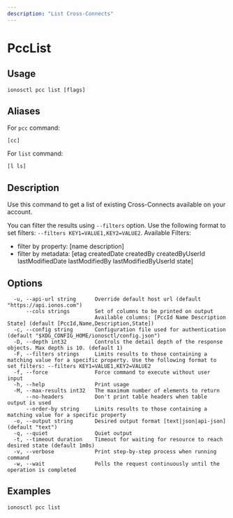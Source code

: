 ```yaml
---
description: "List Cross-Connects"
---
```


# PccList

## Usage

```text
ionosctl pcc list [flags]
```

## Aliases

For `pcc` command:

```text
[cc]
```

For `list` command:

```text
[l ls]
```

## Description

Use this command to get a list of existing Cross-Connects available on your account.

You can filter the results using `--filters` option. Use the following format to set filters: `--filters KEY1=VALUE1,KEY2=VALUE2`.
Available Filters:
* filter by property: [name description]
* filter by metadata: [etag createdDate createdBy createdByUserId lastModifiedDate lastModifiedBy lastModifiedByUserId state]

## Options

```text
  -u, --api-url string      Override default host url (default "https://api.ionos.com")
      --cols strings        Set of columns to be printed on output 
                            Available columns: [PccId Name Description State] (default [PccId,Name,Description,State])
  -c, --config string       Configuration file used for authentication (default "$XDG_CONFIG_HOME/ionosctl/config.json")
  -D, --depth int32         Controls the detail depth of the response objects. Max depth is 10. (default 1)
  -F, --filters strings     Limits results to those containing a matching value for a specific property. Use the following format to set filters: --filters KEY1=VALUE1,KEY2=VALUE2
  -f, --force               Force command to execute without user input
  -h, --help                Print usage
  -M, --max-results int32   The maximum number of elements to return
      --no-headers          Don't print table headers when table output is used
      --order-by string     Limits results to those containing a matching value for a specific property
  -o, --output string       Desired output format [text|json|api-json] (default "text")
  -q, --quiet               Quiet output
  -t, --timeout duration    Timeout for waiting for resource to reach desired state (default 1m0s)
  -v, --verbose             Print step-by-step process when running command
  -w, --wait                Polls the request continuously until the operation is completed
```

## Examples

```text
ionosctl pcc list
```

